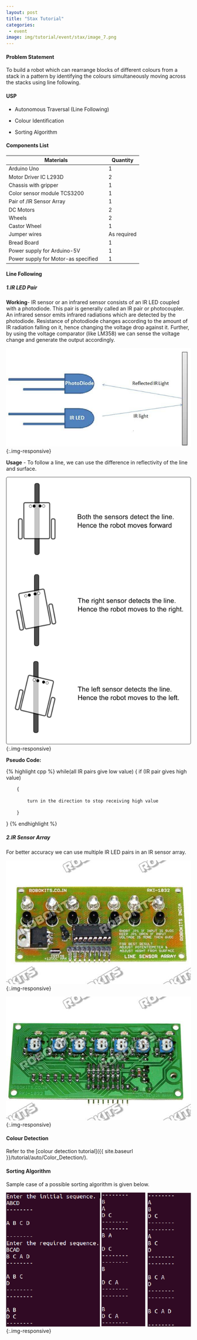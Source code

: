 ```yaml
---
layout: post
title: "Stax Tutorial"
categories:
 - event
image: img/tutorial/event/stax/image_7.png
---
```

#### Problem Statement

To build a robot which can rearrange blocks of different colours from a stack in a pattern by identifying the colours simultaneously moving across the stacks using line following.

#### USP

* Autonomous Traversal (Line Following)

* Colour Identification

* Sorting Algorithm

#### Components List

| Materials                                   | Quantity |
|--------------------------------------------------- |---|
|Arduino Uno                                         | 1 |
|Motor Driver IC L293D                               | 2 |
|Chassis with gripper                                | 1 |
|Color sensor module TCS3200                         | 1 |
|Pair of /IR Sensor Array                            | 1 |
|DC Motors                                           | 2 |
|Wheels                                              | 2 |
|Castor Wheel                                        | 1 |
|Jumper wires                              | As required |
|Bread Board                                         | 1 |
|Power supply for Arduino-5V                         | 1 |
|Power supply for Motor-as specified  &nbsp; &nbsp;  | 1 |

#### Line Following

##### 1.IR LED Pair
**Working**- IR sensor or an infrared sensor consists of an IR LED coupled with a photodiode. This pair is generally called an IR pair or photocoupler. An infrared sensor emits infrared radiations which are detected by the photodiode. Resistance of photodiode changes according to the amount of IR radiation falling on it, hence changing the voltage drop against it. Further, by using the voltage comparator (like LM358) we can sense the voltage change and generate the output accordingly.

![](/img/tutorial/event/stax/image_2.jpg){:.img-responsive}

**Usage** - To follow a line, we can use the difference in reflectivity of the line and surface.

![](/img/tutorial/event/stax/image_6.png){:.img-responsive}

**Pseudo Code:**

{% highlight cpp %}
while(all IR pairs give low value)
{
	if (IR pair gives high value)

		{

			turn in the direction to stop receiving high value

		}

}
{% endhighlight %}

##### 2.IR Sensor Array

For better accuracy we can use multiple IR LED pairs in an IR sensor array.

![](/img/tutorial/event/stax/image_3.jpg){:.img-responsive}

![](/img/tutorial/event/stax/image_4.jpg){:.img-responsive}


#### Colour Detection

Refer to the [colour detection tutorial]({{ site.baseurl }}/tutorial/auto/Color_Detection/).

#### Sorting Algorithm

Sample case of a possible sorting algorithm is given below.

![](/img/tutorial/event/stax/image_5.png){:.img-responsive}
